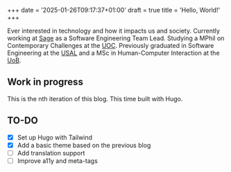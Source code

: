 +++
date = '2025-01-26T09:17:37+01:00'
draft = true
title = 'Hello, World!'
+++

Ever interested in technology and how it impacts us and society. Currently working at [Sage](https://www.sage.com) as a Software Engineering Team Lead. Studying a MPhil on Contemporary Challenges at the [UOC](https://www.uoc.edu/ca/estudis/masters/master-universitari-filosofia-reptes-contemporanis). Previously graduated in Software Engineering at the [USAL](https://usal.es) and a MSc in Human-Computer Interaction at the [UoB](https://www.birmingham.ac.uk).

## Work in progress

This is the nth iteration of this blog. This time built with Hugo.

## TO-DO

- [x] Set up Hugo with Tailwind
- [x] Add a basic theme based on the previous blog
- [ ] Add translation support
- [ ] Improve a11y and meta-tags

